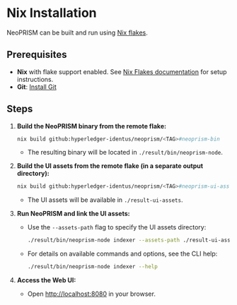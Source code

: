# Nix Installation

NeoPRISM can be built and run using [Nix flakes](https://nixos.wiki/wiki/Flakes).

## Prerequisites

- **Nix** with flake support enabled. See [Nix Flakes documentation](https://nixos.wiki/wiki/Flakes) for setup instructions.
- **Git**: [Install Git](https://git-scm.com/downloads)

## Steps

1. **Build the NeoPRISM binary from the remote flake:**
   ```bash
   nix build github:hyperledger-identus/neoprism/<TAG>#neoprism-bin
   ```
   - The resulting binary will be located in `./result/bin/neoprism-node`.

2. **Build the UI assets from the remote flake (in a separate output directory):**
   ```bash
   nix build github:hyperledger-identus/neoprism/<TAG>#neoprism-ui-assets -o ./result-ui-assets
   ```
   - The UI assets will be available in `./result-ui-assets`.

3. **Run NeoPRISM and link the UI assets:**
   - Use the `--assets-path` flag to specify the UI assets directory:
     ```bash
     ./result/bin/neoprism-node indexer --assets-path ./result-ui-assets [options]
     ```
   - For details on available commands and options, see the CLI help:
     ```bash
     ./result/bin/neoprism-node indexer --help
     ```

4. **Access the Web UI:**
   - Open [http://localhost:8080](http://localhost:8080) in your browser.
